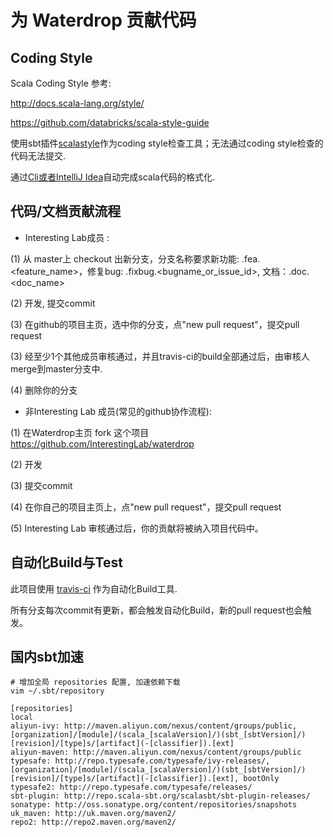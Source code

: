 # 为 Waterdrop 贡献代码 

## Coding Style

Scala Coding Style 参考:

http://docs.scala-lang.org/style/

https://github.com/databricks/scala-style-guide

使用sbt插件[scalastyle](http://www.scalastyle.org/)作为coding style检查工具；无法通过coding style检查的代码无法提交.

通过[Cli或者IntelliJ Idea](http://scalameta.org/scalafmt/#IntelliJ)自动完成scala代码的格式化.

## 代码/文档贡献流程

* Interesting Lab成员 :

(1) 从 master上 checkout 出新分支，分支名称要求新功能: 
<username>.fea.<feature_name>，修复bug: <username>.fixbug.<bugname_or_issue_id>, 文档：<username>.doc.<doc_name>

(2) 开发, 提交commit

(3) 在github的项目主页，选中你的分支，点"new pull request"，提交pull request

(3) 经至少1个其他成员审核通过，并且travis-ci的build全部通过后，由审核人merge到master分支中.

(4) 删除你的分支

* 非Interesting Lab 成员(常见的github协作流程):

(1) 在Waterdrop主页 fork 这个项目 https://github.com/InterestingLab/waterdrop

(2) 开发

(3) 提交commit

(4) 在你自己的项目主页上，点"new pull request"，提交pull request

(5) Interesting Lab 审核通过后，你的贡献将被纳入项目代码中。

## 自动化Build与Test

此项目使用 [travis-ci](https://travis-ci.org/) 作为自动化Build工具.

所有分支每次commit有更新，都会触发自动化Build，新的pull request也会触发。

## 国内sbt加速

```
# 增加全局 repositories 配置, 加速依赖下载
vim ~/.sbt/repository

[repositories]
local
aliyun-ivy: http://maven.aliyun.com/nexus/content/groups/public, [organization]/[module]/(scala_[scalaVersion]/)(sbt_[sbtVersion]/)[revision]/[type]s/[artifact](-[classifier]).[ext]  
aliyun-maven: http://maven.aliyun.com/nexus/content/groups/public
typesafe: http://repo.typesafe.com/typesafe/ivy-releases/, [organization]/[module]/(scala_[scalaVersion]/)(sbt_[sbtVersion]/)[revision]/[type]s/[artifact](-[classifier]).[ext], bootOnly
typesafe2: http://repo.typesafe.com/typesafe/releases/
sbt-plugin: http://repo.scala-sbt.org/scalasbt/sbt-plugin-releases/
sonatype: http://oss.sonatype.org/content/repositories/snapshots
uk_maven: http://uk.maven.org/maven2/
repo2: http://repo2.maven.org/maven2/
```
